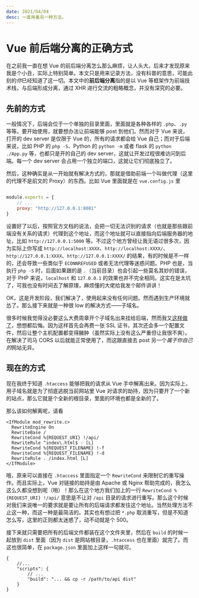 ```yaml
---
date: 2021/04/04
desc: 一直用着另一种方法。
---
```


# Vue 前后端分离的正确方式

在之前我一直在想 Vue 的前后端分离怎么那么麻烦，让人头大。后来才发现原来我是个小丑，实际上特别简单。本文只是用来记录方法，没有科普的意思，可能此刻的*你*已经知道了这一切。本文中的**前后端分离**指的是以 Vue 等框架作为前端技术栈，与后端形成分离，通过 XHR 进行交流的粗略概念，并没有深究的必要。

## 先前的方式

一般情况下，后端会位于一个单独的目录里面，里面就是各种各样的 `.php`、`.py` 等等。要开始使用，就要想办法让前端能够 post 到他们。然而对于 Vue 来说，打开的 dev server 是仅限于 Vue 的，所有的请求都会给 Vue 自己；而对于后端来说，比如 PHP 的 `php -S`、Python 的 `python -m` 或者 flask 的 `python ./App.py` 等，也都只是开的自己的 dev server，这就让开发过程很难访问到后端。每一个 dev server 会占用一个独立的端口，这就让它们彻底独立了。

然后，这种确实是从一开始就有解决方式的，那就是借助前端一个叫做代理（这里的代理不是前文的 Proxy）的东西。比如 Vue 里面就是在 `vue.config.js` 里

```js

module.exports = {
    // ...
    proxy: "http://127.0.0.1:8081"
}

```

设置好了以后，按照官方文档的说法，会把一切无法识别的请求（也就是那些跟前端没有关系的请求）代理到这个地址，而这个地址就可以直接指向后端服务器的地址，比如 `http://127.0.0.1:5000` 等。不过这个地方曾经让我无语过很多次，因为实际上你写成 `http://localhost:XXXX`、`http://localhost:XXXX/`、`http://127.0.0.1:XXXX`、`http://127.0.0.1:XXXX/` 的结果，有的时候是不一样的，还会导致一些类似于 `ECONNREFUSED` 或者无法代理等迷惑问题。PHP 也是，当执行 `php -S` 时，后面如果跟的是 `.`（当前目录）也会引起一些莫名其妙的错误，对于 PHP 来说，`localhost` 和 `127.0.0.1` 的效果也并不完全相同。这实在是太坑了，可我也没有时间去了解原理，麻烦懂的大佬给我发个邮件讲讲！

OK，这是开发阶段，我们解决了，使用起来没有任何问题。然而遇到生产环境就怂了。那么接下来就是一种很 low 的解决方式——子域名。

很多时候我觉得没必要这么大费周章开个子域名出来挂给后端，然而我又[这样做了](https://api.sotap.org)，想想都后悔。因为这样首先会再费一张 SSL 证书，其次还会多一个配置文件，然后让整个主机配置都变得臃肿（虽然实际上没有这么严重但让我很不爽）。在解决了司马 CORS 以后就能正常使用了，而这跟直接去 post 另一个*属于你自己的*网站无异。

## 现在的方式

现在我终于知道 `.htaccess` 能够把我的请求从 Vue 手中解离出来。因为实际上，用子域名就是为了彻底逃脱当前网站里 Vue 对请求的劫持，因为只要开了一个新的站点，那么它就是个全新的根目录，里面的环境也都是全新的了。

那么该如何解离呢，请看

```xml{4}
<IfModule mod_rewrite.c>
  RewriteEngine On
  RewriteBase /
  RewriteCond %{REQUEST_URI} !/api/
  RewriteRule ^index\.html$ - [L]
  RewriteCond %{REQUEST_FILENAME} !-f
  RewriteCond %{REQUEST_FILENAME} !-d
  RewriteRule . /index.html [L]
</IfModule>
```

哦，原来可以直接在 `.htaccess` 里面指定一个 `RewriteCond` 来限制它的重写操作。而且实际上，Vue 对链接的劫持是由 Apache 或 Nginx 帮助完成的，我怎么这么久都没想到呢（啪）！那么在这个地方我们加上的一行 `RewriteCond %{REQUEST_URI} !/api/` 意思是不让对 `/api` 目录的请求进行重写。那么这个时候对我们来说唯一的要求就是要让所有的后端请求都发往这个地址。当然处理方法不止这一种，而这一种是最简洁的。其实也有想过把 `*.php` 取消重写，但是不知道怎么写，这里的正则都太迷惑了，动不动就是个 500。

接下来就只需要把所有的后端文件都装在这个文件夹里，然后在 `build` 的时候一起放到 `dist` 里面（因为 `dist` 是网站根目录，`.htaccess` 也在里面）就完了。而这也很简单，在 `package.json` 里面加上这样一句就可。

```js{5}
{
    //...
    "scripts": {
        // ...
        "build": "... && cp -r /path/to/api dist" 
    }
}
```